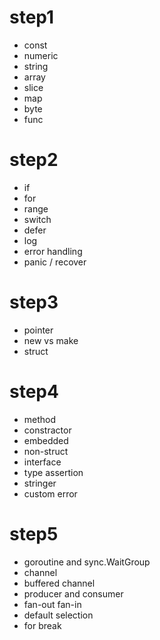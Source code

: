 # step1
- const
- numeric
- string
- array
- slice
- map
- byte
- func

# step2
- if
- for
- range
- switch
- defer
- log
- error handling
- panic / recover

# step3
- pointer
- new vs make
- struct

# step4
- method
- constractor
- embedded
- non-struct
- interface
- type assertion
- stringer
- custom error

# step5
- goroutine and sync.WaitGroup
- channel
- buffered channel
- producer and consumer
- fan-out fan-in
- default selection
- for break


